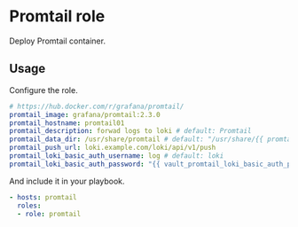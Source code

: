 # Promtail role

Deploy Promtail container.

## Usage

Configure the role.

```yml
# https://hub.docker.com/r/grafana/promtail/
promtail_image: grafana/promtail:2.3.0
promtail_hostname: promtail01
promtail_description: forwad logs to loki # default: Promtail
promtail_data_dir: /usr/share/promtail # default: "/usr/share/{{ promtail_hostname }}"
promtail_push_url: loki.example.com/loki/api/v1/push
promtail_loki_basic_auth_username: log # default: loki
promtail_loki_basic_auth_password: "{{ vault_promtail_loki_basic_auth_password }}"
```

And include it in your playbook.

```yml
- hosts: promtail
  roles:
  - role: promtail
```
